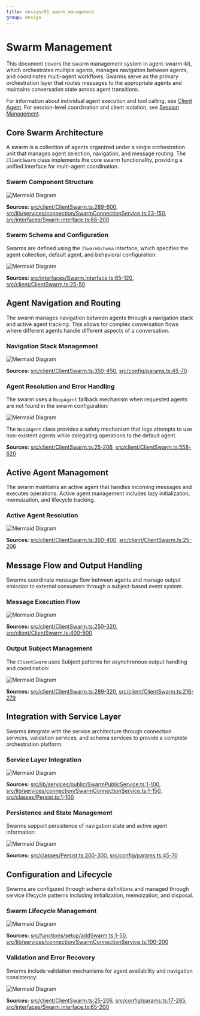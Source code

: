 ```yaml
---
title: design/05_swarm_management
group: design
---
```


# Swarm Management

This document covers the swarm management system in agent-swarm-kit, which orchestrates multiple agents, manages navigation between agents, and coordinates multi-agent workflows. Swarms serve as the primary orchestration layer that routes messages to the appropriate agents and maintains conversation state across agent transitions.

For information about individual agent execution and tool calling, see [Client Agent](#2.1). For session-level coordination and client isolation, see [Session Management](#2.3).

## Core Swarm Architecture

A swarm is a collection of agents organized under a single orchestration unit that manages agent selection, navigation, and message routing. The `ClientSwarm` class implements the core swarm functionality, providing a unified interface for multi-agent coordination.

### Swarm Component Structure

![Mermaid Diagram](./diagrams\5_Swarm_Management_0.svg)

**Sources:** [src/client/ClientSwarm.ts:289-600](), [src/lib/services/connection/SwarmConnectionService.ts:23-150](), [src/interfaces/Swarm.interface.ts:66-200]()

### Swarm Schema and Configuration

Swarms are defined using the `ISwarmSchema` interface, which specifies the agent collection, default agent, and behavioral configuration:

![Mermaid Diagram](./diagrams\5_Swarm_Management_1.svg)

**Sources:** [src/interfaces/Swarm.interface.ts:65-120](), [src/client/ClientSwarm.ts:25-50]()

## Agent Navigation and Routing

The swarm manages navigation between agents through a navigation stack and active agent tracking. This allows for complex conversation flows where different agents handle different aspects of a conversation.

### Navigation Stack Management

![Mermaid Diagram](./diagrams\5_Swarm_Management_2.svg)

**Sources:** [src/client/ClientSwarm.ts:350-450](), [src/config/params.ts:45-70]()

### Agent Resolution and Error Handling

The swarm uses a `NoopAgent` fallback mechanism when requested agents are not found in the swarm configuration:

![Mermaid Diagram](./diagrams\5_Swarm_Management_3.svg)

The `NoopAgent` class provides a safety mechanism that logs attempts to use non-existent agents while delegating operations to the default agent.

**Sources:** [src/client/ClientSwarm.ts:25-206](), [src/client/ClientSwarm.ts:558-620]()

## Active Agent Management

The swarm maintains an active agent that handles incoming messages and executes operations. Active agent management includes lazy initialization, memoization, and lifecycle tracking.

### Active Agent Resolution

![Mermaid Diagram](./diagrams\5_Swarm_Management_4.svg)

**Sources:** [src/client/ClientSwarm.ts:350-400](), [src/client/ClientSwarm.ts:25-206]()

## Message Flow and Output Handling

Swarms coordinate message flow between agents and manage output emission to external consumers through a subject-based event system.

### Message Execution Flow

![Mermaid Diagram](./diagrams\5_Swarm_Management_5.svg)

**Sources:** [src/client/ClientSwarm.ts:250-320](), [src/client/ClientSwarm.ts:400-500]()

### Output Subject Management

The `ClientSwarm` uses Subject patterns for asynchronous output handling and coordination:

![Mermaid Diagram](./diagrams\5_Swarm_Management_6.svg)

**Sources:** [src/client/ClientSwarm.ts:289-320](), [src/client/ClientSwarm.ts:216-279]()

## Integration with Service Layer

Swarms integrate with the service architecture through connection services, validation services, and schema services to provide a complete orchestration platform.

### Service Layer Integration

![Mermaid Diagram](./diagrams\5_Swarm_Management_7.svg)

**Sources:** [src/lib/services/public/SwarmPublicService.ts:1-100](), [src/lib/services/connection/SwarmConnectionService.ts:1-150](), [src/classes/Persist.ts:1-100]()

### Persistence and State Management

Swarms support persistence of navigation state and active agent information:

![Mermaid Diagram](./diagrams\5_Swarm_Management_8.svg)

**Sources:** [src/classes/Persist.ts:200-300](), [src/config/params.ts:45-70]()

## Configuration and Lifecycle

Swarms are configured through schema definitions and managed through service lifecycle patterns including initialization, memoization, and disposal.

### Swarm Lifecycle Management

![Mermaid Diagram](./diagrams\5_Swarm_Management_9.svg)

**Sources:** [src/functions/setup/addSwarm.ts:1-50](), [src/lib/services/connection/SwarmConnectionService.ts:100-200]()

### Validation and Error Recovery

Swarms include validation mechanisms for agent availability and navigation consistency:

![Mermaid Diagram](./diagrams\5_Swarm_Management_10.svg)

**Sources:** [src/client/ClientSwarm.ts:25-206](), [src/config/params.ts:17-285](), [src/interfaces/Swarm.interface.ts:65-200]()